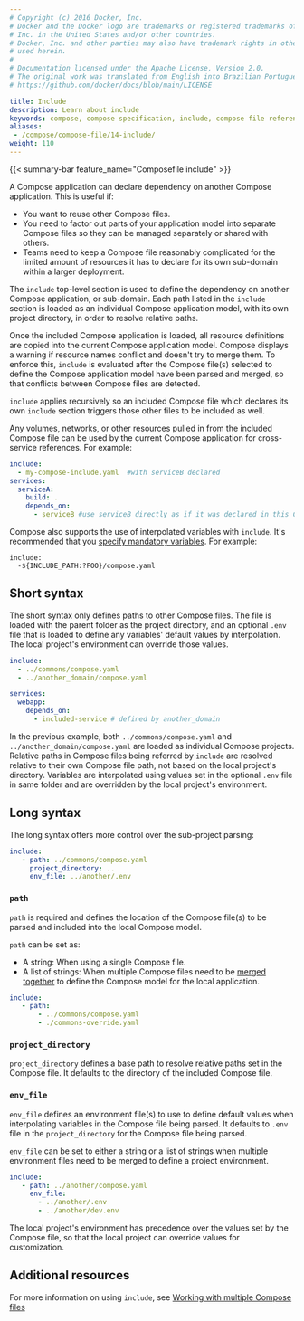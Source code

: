 ```yaml
---
# Copyright (c) 2016 Docker, Inc.
# Docker and the Docker logo are trademarks or registered trademarks of Docker,
# Inc. in the United States and/or other countries.
# Docker, Inc. and other parties may also have trademark rights in other terms
# used herein.
#
# Documentation licensed under the Apache License, Version 2.0.
# The original work was translated from English into Brazilian Portuguese.
# https://github.com/docker/docs/blob/main/LICENSE

title: Include
description: Learn about include
keywords: compose, compose specification, include, compose file reference
aliases:
 - /compose/compose-file/14-include/
weight: 110
---
```

{{< summary-bar feature_name="Composefile include" >}}

A Compose application can declare dependency on another Compose application. This is useful if:
- You want to reuse other Compose files.
- You need to factor out parts of your application model into separate Compose files so they can be managed separately or shared with others.
- Teams need to keep a Compose file reasonably complicated for the limited amount of resources it has to declare for its own sub-domain within a larger deployment.

The `include` top-level section is used to define the dependency on another Compose application, or sub-domain.
Each path listed in the `include` section is loaded as an individual Compose application model, with its own project directory, in order to resolve relative paths.

Once the included Compose application is loaded, all resource definitions are copied into the
current Compose application model. Compose displays a warning if resource names conflict and doesn't
try to merge them. To enforce this, `include` is evaluated after the Compose file(s) selected
to define the Compose application model have been parsed and merged, so that conflicts
between Compose files are detected.

`include` applies recursively so an included Compose file which declares its own `include` section triggers those other files to be included as well.

Any volumes, networks, or other resources pulled in from the included Compose file can be used by the current Compose application for cross-service references. For example:

```yaml
include:
  - my-compose-include.yaml  #with serviceB declared
services:
  serviceA:
    build: .
    depends_on:
      - serviceB #use serviceB directly as if it was declared in this Compose file
```

Compose also supports the use of interpolated variables with `include`. It's recommended that you [specify mandatory variables](interpolation.md). For example:

```text
include:
  -${INCLUDE_PATH:?FOO}/compose.yaml
```

## Short syntax

The short syntax only defines paths to other Compose files. The file is loaded with the parent
folder as the project directory, and an optional `.env` file that is loaded to define any variables' default values
by interpolation. The local project's environment can override those values.

```yaml
include:
  - ../commons/compose.yaml
  - ../another_domain/compose.yaml

services:
  webapp:
    depends_on:
      - included-service # defined by another_domain
```

In the previous example, both `../commons/compose.yaml` and
`../another_domain/compose.yaml` are loaded as individual Compose projects. Relative paths
in Compose files being referred by `include` are resolved relative to their own Compose
file path, not based on the local project's directory. Variables are interpolated using values set in the optional
`.env` file in same folder and are overridden by the local project's environment.

## Long syntax

The long syntax offers more control over the sub-project parsing:

```yaml
include:
   - path: ../commons/compose.yaml
     project_directory: ..
     env_file: ../another/.env
```

### `path`

`path` is required and defines the location of the Compose file(s) to be parsed and included into the
local Compose model.

`path` can be set as:

- A string: When using a single Compose file.
- A list of strings: When multiple Compose files need to be [merged together](merge.md) to define the Compose model for the local application.

```yaml
include:
   - path:
       - ../commons/compose.yaml
       - ./commons-override.yaml
```

### `project_directory`

`project_directory` defines a base path to resolve relative paths set in the Compose file. It defaults to
the directory of the included Compose file.

### `env_file`

`env_file` defines an environment file(s) to use to define default values when interpolating variables
in the Compose file being parsed. It defaults to `.env` file in the `project_directory` for the Compose
file being parsed.

`env_file` can be set to either a string or a list of strings when multiple environment files need to be merged
to define a project environment.

```yaml
include:
   - path: ../another/compose.yaml
     env_file:
       - ../another/.env
       - ../another/dev.env
```

The local project's environment has precedence over the values set by the Compose file, so that the local project can
override values for customization.

## Additional resources

For more information on using `include`, see [Working with multiple Compose files](/manuals/compose/how-tos/multiple-compose-files/_index.md)
